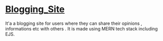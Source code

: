 # [Blogging_Site](https://kayush-blog-app.herokuapp.com/)
It'a a blogging site for users where they can share their opinions , informations etc with others .
It is made using MERN tech stack including EJS.
